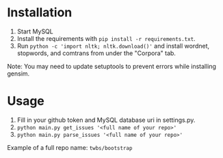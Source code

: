 # Installation
1. Start MySQL
1. Install the requirements with `pip install -r requirements.txt`.
1. Run `python -c 'import nltk; nltk.download()'` and install wordnet, stopwords, and comtrans from under the "Corpora" tab.

Note: You may need to update setuptools to prevent errors while installing gensim.

# Usage
1. Fill in your github token and MySQL database uri in settings.py.
1. `python main.py get_issues '<full name of your repo>'`
1. `python main.py parse_issues '<full name of your repo>'`

Example of a full repo name: `twbs/bootstrap`
